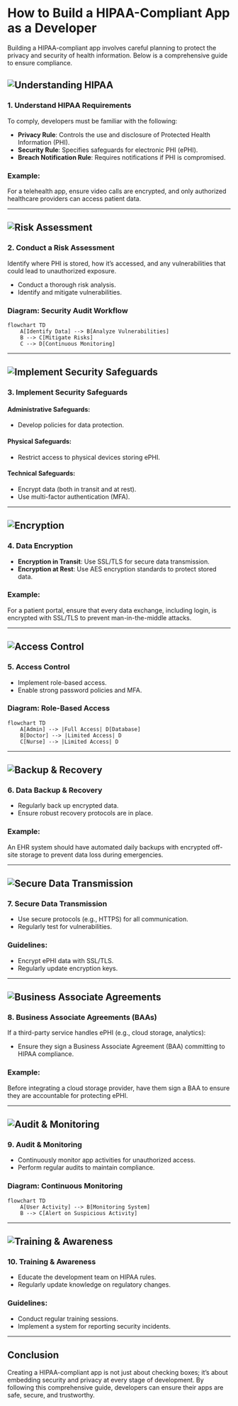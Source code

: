 
# How to Build a HIPAA-Compliant App as a Developer

Building a HIPAA-compliant app involves careful planning to protect the privacy and security of health information. Below is a comprehensive guide to ensure compliance.

## ![Understanding HIPAA](https://via.placeholder.com/800x200)

### **1. Understand HIPAA Requirements**
To comply, developers must be familiar with the following:
- **Privacy Rule**: Controls the use and disclosure of Protected Health Information (PHI).
- **Security Rule**: Specifies safeguards for electronic PHI (ePHI).
- **Breach Notification Rule**: Requires notifications if PHI is compromised.

### **Example:**
For a telehealth app, ensure video calls are encrypted, and only authorized healthcare providers can access patient data.

---

## ![Risk Assessment](https://via.placeholder.com/800x200)

### **2. Conduct a Risk Assessment**
Identify where PHI is stored, how it’s accessed, and any vulnerabilities that could lead to unauthorized exposure.

- Conduct a thorough risk analysis.
- Identify and mitigate vulnerabilities.

### **Diagram: Security Audit Workflow**
```mermaid
flowchart TD
    A[Identify Data] --> B[Analyze Vulnerabilities]
    B --> C[Mitigate Risks]
    C --> D[Continuous Monitoring]
```

---

## ![Implement Security Safeguards](https://via.placeholder.com/800x200)

### **3. Implement Security Safeguards**
#### Administrative Safeguards:
- Develop policies for data protection.
#### Physical Safeguards:
- Restrict access to physical devices storing ePHI.
#### Technical Safeguards:
- Encrypt data (both in transit and at rest).
- Use multi-factor authentication (MFA).

---

## ![Encryption](https://via.placeholder.com/800x200)

### **4. Data Encryption**
- **Encryption in Transit**: Use SSL/TLS for secure data transmission.
- **Encryption at Rest**: Use AES encryption standards to protect stored data.

### **Example:**
For a patient portal, ensure that every data exchange, including login, is encrypted with SSL/TLS to prevent man-in-the-middle attacks.

---

## ![Access Control](https://via.placeholder.com/800x200)

### **5. Access Control**
- Implement role-based access.
- Enable strong password policies and MFA.

### **Diagram: Role-Based Access**
```mermaid
flowchart TD
    A[Admin] --> |Full Access| D[Database]
    B[Doctor] --> |Limited Access| D
    C[Nurse] --> |Limited Access| D
```

---

## ![Backup & Recovery](https://via.placeholder.com/800x200)

### **6. Data Backup & Recovery**
- Regularly back up encrypted data.
- Ensure robust recovery protocols are in place.

### **Example:**
An EHR system should have automated daily backups with encrypted off-site storage to prevent data loss during emergencies.

---

## ![Secure Data Transmission](https://via.placeholder.com/800x200)

### **7. Secure Data Transmission**
- Use secure protocols (e.g., HTTPS) for all communication.
- Regularly test for vulnerabilities.

### **Guidelines:**
- Encrypt ePHI data with SSL/TLS.
- Regularly update encryption keys.

---

## ![Business Associate Agreements](https://via.placeholder.com/800x200)

### **8. Business Associate Agreements (BAAs)**
If a third-party service handles ePHI (e.g., cloud storage, analytics):
- Ensure they sign a Business Associate Agreement (BAA) committing to HIPAA compliance.

### **Example:**
Before integrating a cloud storage provider, have them sign a BAA to ensure they are accountable for protecting ePHI.

---

## ![Audit & Monitoring](https://via.placeholder.com/800x200)

### **9. Audit & Monitoring**
- Continuously monitor app activities for unauthorized access.
- Perform regular audits to maintain compliance.

### **Diagram: Continuous Monitoring**
```mermaid
flowchart TD
    A[User Activity] --> B[Monitoring System]
    B --> C[Alert on Suspicious Activity]
```

---

## ![Training & Awareness](https://via.placeholder.com/800x200)

### **10. Training & Awareness**
- Educate the development team on HIPAA rules.
- Regularly update knowledge on regulatory changes.

### **Guidelines:**
- Conduct regular training sessions.
- Implement a system for reporting security incidents.

---

## **Conclusion**
Creating a HIPAA-compliant app is not just about checking boxes; it’s about embedding security and privacy at every stage of development. By following this comprehensive guide, developers can ensure their apps are safe, secure, and trustworthy.
